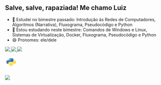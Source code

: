 ## Salve, salve, rapaziada! Me chamo Luiz

- 🔭 Estudei no bimestre passado: Introdução às Redes de Computadores, Algoritmos (Narrativa), Fluxograma, Pseudocódigo e Python
- 🌱 Estou estudando neste bimestre: Comandos de Windows e Linux, Sistemas de Virtualização, Docker, Fluxograma, Pseudocódigo e Python
- 😄 Pronomes: ele/dele

<div>
  <a href="https://github.com/LuizgGEz">
  <img height="180em" src="https://github-readme-stats.vercel.app/api?username=LuizgGEz&count_private=true&show_icons=true&theme=swift&locale=pt-br&include_all_commits=true"/>
  <img height="180em" src="https://github-readme-stats.vercel.app/api/top-langs/?username=LuizgGEz&layout=compact&card_width=180em&theme=swift&locale=pt-br"/>
  <img height="180em" src="https://github-readme-stats.vercel.app/api/wakatime?username=LuizgGEz"/>
</div>

<div style="display: inline_block"><br>
  <img align="center" alt="LG-Python" height="30" width="40" src="https://raw.githubusercontent.com/devicons/devicon/master/icons/python/python-original.svg">
</div>

  ##

<div>
  <a href="https://www.github.com/LuizgGEz" target="_blank"><img src="https://img.shields.io/badge/GitHub-100000?style=for-the-badge&logo=github&logoColor=white" target="_blank"></a>
</div>
